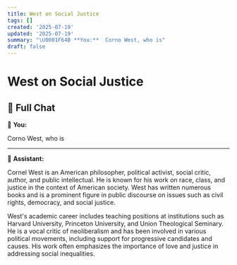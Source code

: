 ```yaml
---
title: West on Social Justice
tags: []
created: '2025-07-19'
updated: '2025-07-19'
summary: "\U0001F64B **You:**  Corno West, who is"
draft: false
---
```


# West on Social Justice

## 🧠 Full Chat

🙋 **You:**

Corno West, who is

---

🤖 **Assistant:**

Cornel West is an American philosopher, political activist, social critic, author, and public intellectual. He is known for his work on race, class, and justice in the context of American society. West has written numerous books and is a prominent figure in public discourse on issues such as civil rights, democracy, and social justice.

West's academic career includes teaching positions at institutions such as Harvard University, Princeton University, and Union Theological Seminary. He is a vocal critic of neoliberalism and has been involved in various political movements, including support for progressive candidates and causes. His work often emphasizes the importance of love and justice in addressing social inequalities.